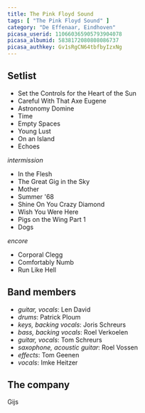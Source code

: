 ```yaml
---
title: The Pink Floyd Sound
tags: [ "The Pink Floyd Sound" ]
category: "De Effenaar, Eindhoven" 
picasa_userid: 110660365905793904078
picasa_albumid: 5838172080808086737
picasa_authkey: Gv1sRgCN64tbfbyIzxNg
---
```

Setlist
-------
* Set the Controls for the Heart of the Sun
* Careful With That Axe Eugene
* Astronomy Domine
* Time
* Empty Spaces
* Young Lust
* On an Island
* Echoes

_intermission_

* In the Flesh
* The Great Gig in the Sky
* Mother
* Summer '68
* Shine On You Crazy Diamond
* Wish You Were Here
* Pigs on the Wing Part 1
* Dogs

_encore_

* Corporal Clegg
* Comfortably Numb
* Run Like Hell

Band members
------------
* _guitar, vocals_: Len David
* _drums_: Patrick Ploum
* _keys, backing vocals_: Joris Schreurs
* _bass, backing vocals_: Roel Verkoelen
* _guitar, vocals_: Tom Schreurs
* _saxophone, acoustic guitar_: Roel Vossen
* _effects_: Tom Geenen
* _vocals_: Imke Heitzer

The company
-----------
Gijs
